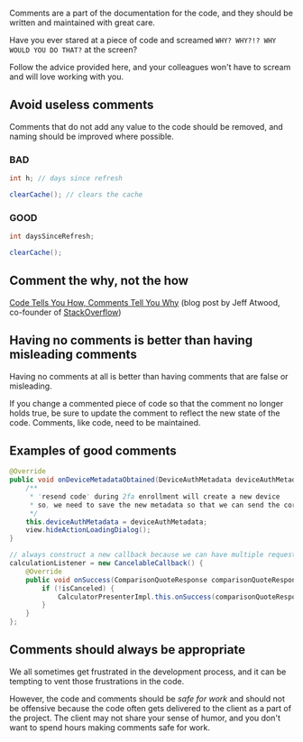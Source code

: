Comments are a part of the documentation for the code, and they should be written and maintained with great care.

Have you ever stared at a piece of code and screamed `WHY? WHY?!? WHY WOULD YOU DO THAT?` at the screen?

Follow the advice provided here, and your colleagues won't have to scream and will love working with you.

## Avoid useless comments

Comments that do not add any value to the code should be removed, and naming should be improved where possible.

### BAD

```java
int h; // days since refresh

clearCache(); // clears the cache
```

### GOOD

```java
int daysSinceRefresh;

clearCache();
```

## Comment the why, not the how

[Code Tells You How, Comments Tell You Why](http://blog.codinghorror.com/code-tells-you-how-comments-tell-you-why/)
(blog post by Jeff Atwood, co-founder of [StackOverflow](http://stackoverflow.com/))

## Having no comments is better than having misleading comments

Having no comments at all is better than having comments that are false or misleading.

If you change a commented piece of code so that the comment no longer holds true, be sure to update the comment to reflect the new state of the code.
Comments, like code, need to be maintained.

## Examples of good comments

```java
@Override
public void onDeviceMetadataObtained(DeviceAuthMetadata deviceAuthMetadata) {
    /**
     * 'resend code' during 2fa enrollment will create a new device
     * so, we need to save the new metadata so that we can send the correct followOnId and deviceId
     */
    this.deviceAuthMetadata = deviceAuthMetadata;
    view.hideActionLoadingDialog();
}
```

```java
// always construct a new callback because we can have multiple requests running in parallel
calculationListener = new CancelableCallback() {
    @Override
    public void onSuccess(ComparisonQuoteResponse comparisonQuoteResponse, Response response) {
        if (!isCanceled) {
            CalculatorPresenterImpl.this.onSuccess(comparisonQuoteResponse, false);
        }
    }
};
```

## Comments should always be appropriate

We all sometimes get frustrated in the development process, and it can be tempting to vent those frustrations in the code.

However, the code and comments should be *safe for work* and should not be offensive because the code often gets delivered to the client as a part of the project. The client may not share your sense of humor, and you don't want to spend hours making comments safe for work.

